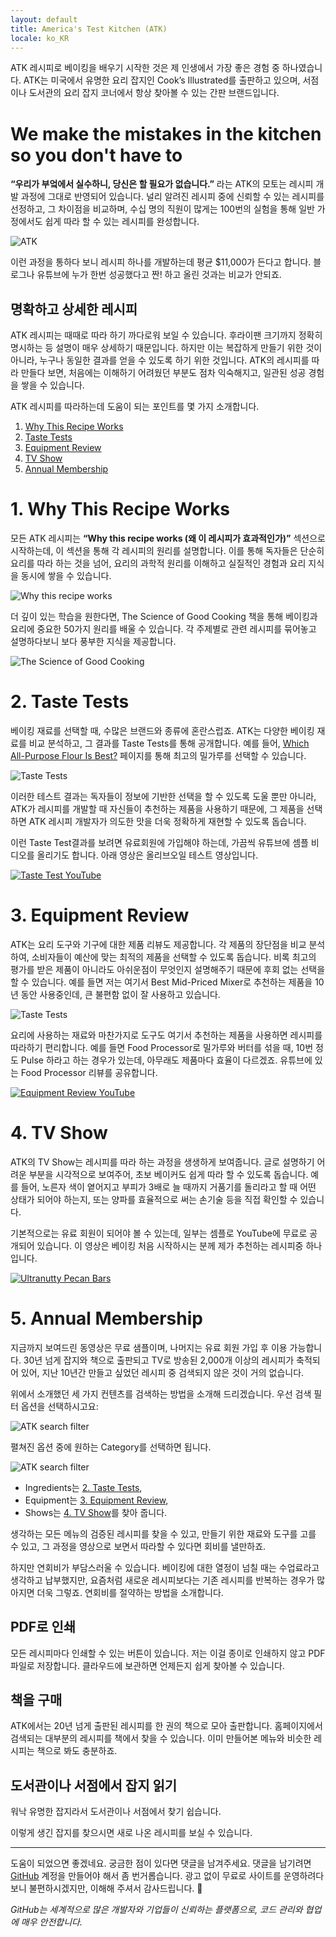 ```yaml
---
layout: default
title: America's Test Kitchen (ATK)
locale: ko_KR
---
```


ATK 레시피로 베이킹을 배우기 시작한 것은 제 인생에서 가장 좋은 경험 중 하나였습니다. ATK는 미국에서 유명한 요리 잡지인 Cook’s Illustrated를 출판하고 있으며, 서점이나 도서관의 요리 잡지 코너에서 항상 찾아볼 수 있는 간판 브랜드입니다.

# We make the mistakes in the kitchen so you don't have to

**“우리가 부엌에서 실수하니, 당신은 할 필요가 없습니다.”** 라는 ATK의 모토는 레시피 개발 과정에 그대로 반영되어 있습니다. 널리 알려진 레시피 중에 신뢰할 수 있는 레시피를 선정하고, 그 차이점을 비교하며, 수십 명의 직원이 많게는 100번의 실험을 통해 일반 가정에서도 쉽게 따라 할 수 있는 레시피를 완성합니다. 

![ATK](/assets/img/baking/atk.jpg)

이런 과정을 통하다 보니 레시피 하나를 개발하는데 평균 $11,000가 든다고 합니다. 블로그나 유튜브에 누가 한번 성공했다고 짠! 하고 올린 것과는 비교가 안되죠.

## 명확하고 상세한 레시피

ATK 레시피는 때때로 따라 하기 까다로워 보일 수 있습니다. 후라이팬 크기까지 정확히 명시하는 등 설명이 매우 상세하기 때문입니다. 하지만 이는 복잡하게 만들기 위한 것이 아니라, 누구나 동일한 결과를 얻을 수 있도록 하기 위한 것입니다. ATK의 레시피를 따라 만들다 보면, 처음에는 이해하기 어려웠던 부분도 점차 익숙해지고, 일관된 성공 경험을 쌓을 수 있습니다.

ATK 레시피를 따라하는데 도움이 되는 포인트를 몇 가지 소개합니다.

1. [Why This Recipe Works](#1-why-this-recipe-works)
1. [Taste Tests](#2-taste-tests)
1. [Equipment Review](#3-equipment-review)
1. [TV Show](#4-tv-show)
1. [Annual Membership](#5-annual-membership)

# 1. Why This Recipe Works

모든 ATK 레시피는 **“Why this recipe works (왜 이 레시피가 효과적인가)”** 섹션으로 시작하는데, 이 섹션을 통해 각 레시피의 원리를 설명합니다. 이를 통해 독자들은 단순히 요리를 따라 하는 것을 넘어, 요리의 과학적 원리를 이해하고 실질적인 경험과 요리 지식을 동시에 쌓을 수 있습니다.

![Why this recipe works](/assets/img/baking/why_works.jpg)

더 깊이 있는 학습을 원한다면, The Science of Good Cooking 책을 통해 베이킹과 요리에 중요한 50가지 원리를 배울 수 있습니다. 각 주제별로 관련 레시피를 묶어놓고 설명하다보니 보다 풍부한 지식을 제공합니다.

![The Science of Good Cooking](/assets/img/baking/science_cooking.jpg)

# 2. Taste Tests

베이킹 재료를 선택할 때, 수많은 브랜드와 종류에 혼란스럽죠. ATK는 다양한 베이킹 재료를 비교 분석하고, 그 결과를 Taste Tests를 통해 공개합니다. 예를 들어, [Which All-Purpose Flour Is Best?](https://www.americastestkitchen.com/taste_tests/2250-all-purpose-flour) 페이지를 통해 최고의 밀가루를 선택할 수 있습니다.

![Taste Tests](/assets/img/baking/taste_tests.jpg)

이러한 테스트 결과는 독자들이 정보에 기반한 선택을 할 수 있도록 도울 뿐만 아니라, ATK가 레시피를 개발할 때 자신들이 추천하는 제품을 사용하기 때문에, 그 제품을 선택하면 ATK 레시피 개발자가 의도한 맛을 더욱 정확하게 재현할 수 있도록 돕습니다.

이런 Taste Test결과를 보려면 유료회원에 가입해야 하는데, 가끔씩 유튜브에 셈플 비디오를 올리기도 합니다. 아래 영상은 올리브오일 테스트 영상입니다.

[![Taste Test YouTube](/assets/img/baking/taste_test_youtube.jpg)](https://youtu.be/t4QwfPVho3U)

# 3. Equipment Review

ATK는 요리 도구와 기구에 대한 제품 리뷰도 제공합니다. 각 제품의 장단점을 비교 분석하여, 소비자들이 예산에 맞는 최적의 제품을 선택할 수 있도록 돕습니다. 비록 최고의 평가를 받은 제품이 아니라도 아쉬운점이 무엇인지 설명해주기 때문에 후회 없는 선택을 할 수 있습니다. 예를 들면 저는 여기서 Best Mid-Priced Mixer로 추천하는 제품을 10년 동안 사용중인데, 큰 불편함 없이 잘 사용하고 있습니다.

![Taste Tests](/assets/img/baking/equipment_review.jpg)

요리에 사용하는 재료와 마찬가지로 도구도 여기서 추천하는 제품을 사용하면 레시피를 따라하기 편리합니다. 예를 들면 Food Processor로 밀가루와 버터를 섞을 때, 10번 정도 Pulse 하라고 하는 경우가 있는데, 아무래도 제품마다 효율이 다르겠죠. 유튜브에 있는 Food Processor 리뷰를 공유합니다.

[![Equipment Review YouTube](/assets/img/baking/equipment_review_youtube.jpg)](https://youtu.be/QZokEtjvDao)


# 4. TV Show

ATK의 TV Show는 레시피를 따라 하는 과정을 생생하게 보여줍니다. 글로 설명하기 어려운 부분을 시각적으로 보여주어, 초보 베이커도 쉽게 따라 할 수 있도록 돕습니다. 예를 들어, 노른자 색이 옅어지고 부피가 3배로 늘 때까지 거품기를 돌리라고 할 때 어떤 상태가 되어야 하는지, 또는 양파를 효율적으로 써는 손기술 등을 직접 확인할 수 있습니다.

기본적으로는 유료 회원이 되어야 볼 수 있는데, 일부는 셈플로 YouTube에 무료로 공개되어 있습니다. 이 영상은 베이킹 처음 시작하시는 분께 제가 추천하는 레시피중 하나입니다.

[![Ultranutty Pecan Bars](/assets/img/baking/tv_show.jpg)](https://www.youtube.com/watch?v=mHxbcyKfgJE)


# 5. Annual Membership

지금까지 보여드린 동영상은 무료 샘플이며, 나머지는 유료 회원 가입 후 이용 가능합니다. 30년 넘게 잡지와 책으로 출판되고 TV로 방송된 2,000개 이상의 레시피가 축적되어 있어, 지난 10년간 만들고 싶었던 레시피 중 검색되지 않은 것이 거의 없습니다.

위에서 소개했던 세 가지 컨텐츠를 검색하는 방법을 소개해 드리겠습니다. 우선 검색 필터 옵션을 선택하시고요:

![ATK search filter](/assets/img/baking/filter.jpg)

펼쳐진 옵션 중에 원하는 Category를 선택하면 됩니다.

![ATK search filter](/assets/img/baking/filter_category.jpg)

* Ingredients는 [2. Taste Tests](#2-taste-tests),
* Equipment는 [3. Equipment Review](#3-equipment-review),
* Shows는 [4. TV Show](#4-tv-show)를 찾아 줍니다.

생각하는 모든 메뉴의 검증된 레시피를 찾을 수 있고, 만들기 위한 재료와 도구를 고를 수 있고, 그 과정을 영상으로 보면서 따라할 수 있다면 회비를 낼만하죠.

하지만 연회비가 부담스러울 수 있습니다. 베이킹에 대한 열정이 넘칠 때는 수업료라고 생각하고 납부했지만, 요즘처럼 새로운 레시피보다는 기존 레시피를 반복하는 경우가 많아지면 더욱 그렇죠. 연회비를 절약하는 방법을 소개합니다.

## PDF로 인쇄

모든 레시피마다 인쇄할 수 있는 버튼이 있습니다. 저는 이걸 종이로 인쇄하지 않고 PDF파일로 저장합니다. 클라우드에 보관하면 언제든지 쉽게 찾아볼 수 있습니다.

## 책을 구매

ATK에서는 20년 넘게 출판된 레시피를 한 권의 책으로 모아 출판합니다. 홈페이지에서 검색되는 대부분의 레시피를 책에서 찾을 수 있습니다. 이미 만들어본 메뉴와 비슷한 레시피는 책으로 봐도 충분하죠.

## 도서관이나 서점에서 잡지 읽기

워낙 유명한 잡지라서 도서관이나 서점에서 찾기 쉽습니다.

이렇게 생긴 잡지를 찾으시면 새로 나온 레시피를 보실 수 있습니다.

---

도움이 되었으면 좋겠네요. 궁금한 점이 있다면 댓글을 남겨주세요. 댓글을 남기려면 [GitHub](http://github.com) 계정을 만들어야 해서 좀 번거롭습니다. 광고 없이 무료로 사이트를 운영하려다 보니 불편하시겠지만, 이해해 주셔서 감사드립니다. 🙂

*GitHub는 세계적으로 많은 개발자와 기업들이 신뢰하는 플랫폼으로, 코드 관리와 협업에 매우 안전합니다.*

